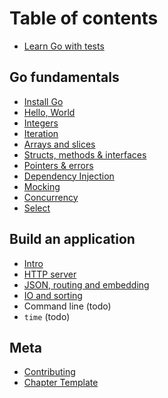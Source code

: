 # Table of contents

* [Learn Go with tests](gb-readme.md)

## Go fundamentals

* [Install Go](install-go.md)
* [Hello, World](hello-world.md)
* [Integers](integers.md)
* [Iteration](iteration.md)
* [Arrays and slices](arrays-and-slices.md)
* [Structs, methods & interfaces](structs-methods-and-interfaces.md)
* [Pointers & errors](pointers-and-errors.md)
* [Dependency Injection](dependency-injection.md)
* [Mocking](mocking.md)
* [Concurrency](concurrency.md)
* [Select](select.md)

## Build an application

* [Intro](app-intro.md)
* [HTTP server](http-server.md)
* [JSON, routing and embedding](json.md)
* [IO and sorting](io.md)
* Command line (todo)
* `time` (todo)

## Meta

* [Contributing](contributing.md)
* [Chapter Template](template.md)
